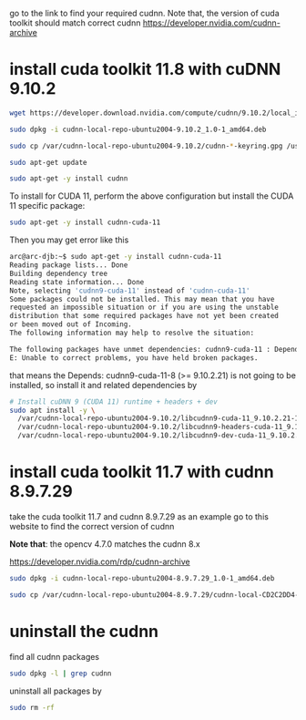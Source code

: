 go to the link to find your required cudnn. Note that, the version of cuda toolkit should match correct cudnn 
https://developer.nvidia.com/cudnn-archive

# install cuda toolkit 11.8 with cuDNN 9.10.2 
```bash
wget https://developer.download.nvidia.com/compute/cudnn/9.10.2/local_installers/cudnn-local-repo-ubuntu2004-9.10.2_1.0-1_amd64.deb

sudo dpkg -i cudnn-local-repo-ubuntu2004-9.10.2_1.0-1_amd64.deb

sudo cp /var/cudnn-local-repo-ubuntu2004-9.10.2/cudnn-*-keyring.gpg /usr/share/keyrings/

sudo apt-get update

sudo apt-get -y install cudnn
```

To install for CUDA 11, perform the above configuration but install the CUDA 11 specific package:

```bash
sudo apt-get -y install cudnn-cuda-11
```

Then you may get error like this
```bash
arc@arc-djb:~$ sudo apt-get -y install cudnn-cuda-11
Reading package lists... Done
Building dependency tree       
Reading state information... Done
Note, selecting 'cudnn9-cuda-11' instead of 'cudnn-cuda-11'
Some packages could not be installed. This may mean that you have
requested an impossible situation or if you are using the unstable
distribution that some required packages have not yet been created
or been moved out of Incoming.
The following information may help to resolve the situation:

The following packages have unmet dependencies: cudnn9-cuda-11 : Depends: cudnn9-cuda-11-8 (>= 9.10.2.21) but it is not going to be installed
E: Unable to correct problems, you have held broken packages.
```

that means the Depends: cudnn9-cuda-11-8 (>= 9.10.2.21) is not going to be installed, so install it and related dependencies by
```bash
# Install cuDNN 9 (CUDA 11) runtime + headers + dev
sudo apt install -y \
  /var/cudnn-local-repo-ubuntu2004-9.10.2/libcudnn9-cuda-11_9.10.2.21-1_amd64.deb \
  /var/cudnn-local-repo-ubuntu2004-9.10.2/libcudnn9-headers-cuda-11_9.10.2.21-1_amd64.deb \
  /var/cudnn-local-repo-ubuntu2004-9.10.2/libcudnn9-dev-cuda-11_9.10.2.21-1_amd64.deb
```

# install cuda toolkit 11.7 with cudnn 8.9.7.29
take the cuda toolkit 11.7 and cudnn 8.9.7.29 as an example
go to this website to find the correct version of cudnn 

**Note that**: the opencv 4.7.0 matches the cudnn 8.x

https://developer.nvidia.com/rdp/cudnn-archive


```bash
sudo dpkg -i cudnn-local-repo-ubuntu2004-8.9.7.29_1.0-1_amd64.deb

sudo cp /var/cudnn-local-repo-ubuntu2004-8.9.7.29/cudnn-local-CD2C2DD4-keyring.gpg /usr/share/keyrings/
```
 

# uninstall the cudnn
find all cudnn packages
```bash
sudo dpkg -l | grep cudnn
```
uninstall all packages by
```bash
sudo rm -rf 
```



